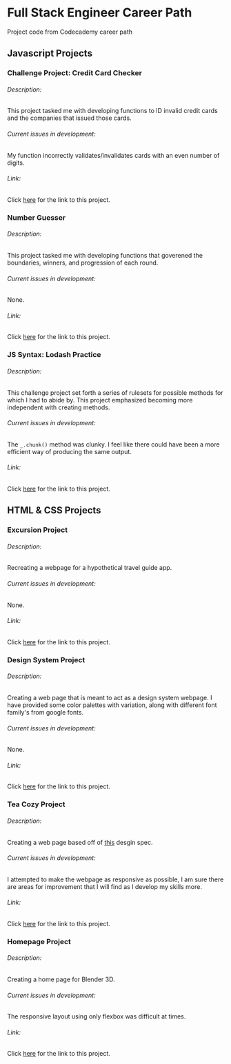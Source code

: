 # Full Stack Engineer Career Path
Project code from Codecademy career path

## Javascript Projects

### Challenge Project: Credit Card Checker

###### Description:
This project tasked me with developing functions to ID invalid credit cards and the companies that issued those cards.

###### Current issues in development:
My function incorrectly validates/invalidates cards with an even number of digits.

###### Link:
Click [here](https://github.com/in1fellswoop/Full-Stack-Engineer-Career-Path/commit/c6e658d0260476f266a8786af5355a3d7192aefb) for the link to this project. 

<!-- End of this project's section -->

### Number Guesser

###### Description:
This project tasked me with developing functions that goverened the boundaries, winners, and progression of each round. 

###### Current issues in development:
None.

###### Link:
Click [here](https://github.com/in1fellswoop/Full-Stack-Engineer-Career-Path/commit/377eb24ab90f626a8b330f4cb79c36ca69034d7c) for the link to this project.

<!-- End of this project's section -->

### JS Syntax: Lodash Practice

###### Description:
This challenge project set forth a series of rulesets for possible methods for which I had to abide by. This project emphasized becoming more independent with creating methods.

###### Current issues in development:
The `_.chunk()` method was clunky. I feel like there could have been a more efficient way of producing the same output.

###### Link:
Click [here](https://github.com/in1fellswoop/Full-Stack-Engineer-Career-Path/commit/311a2c8850cec2605abd3ad1c36e3e24c59e6cf4) for the link to this project.  

<!-- End of this project's section -->


## HTML & CSS Projects

### Excursion Project

###### Description:
Recreating a webpage for a hypothetical travel guide app.

###### Current issues in development:
None.

###### Link:
Click [here](https://github.com/in1fellswoop/Full-Stack-Engineer-Career-Path/tree/main/excursion) for the link to this project.

<!-- End of this project's section -->

### Design System Project

###### Description:
Creating a web page that is meant to act as a design system webpage. I have provided some color palettes with variation, along with different font family's from google fonts.

###### Current issues in development:
None.

###### Link:
Click [here](https://github.com/in1fellswoop/Full-Stack-Engineer-Career-Path/tree/main/design_system) for the link to this project.

<!-- End of this project's section -->

### Tea Cozy Project

###### Description:
Creating a web page based off of [this](https://content.codecademy.com/courses/freelance-1/unit-4/img-tea-cozy-redline.jpg) desgin spec. 

###### Current issues in development:
I attempted to make the webpage as responsive as possible, I am sure there are areas for improvement that I will find as I develop my skills more.

###### Link:
Click [here](https://github.com/in1fellswoop/Full-Stack-Engineer-Career-Path/tree/main/tea_cozy_webpage) for the link to this project.


<!-- End of this project's section -->

### Homepage Project

###### Description:
Creating a home page for Blender 3D. 

###### Current issues in development:
The responsive layout using only flexbox was difficult at times.

###### Link:
Click [here](https://github.com/in1fellswoop/Full-Stack-Engineer-Career-Path/tree/main/homepage) for the link to this project.
